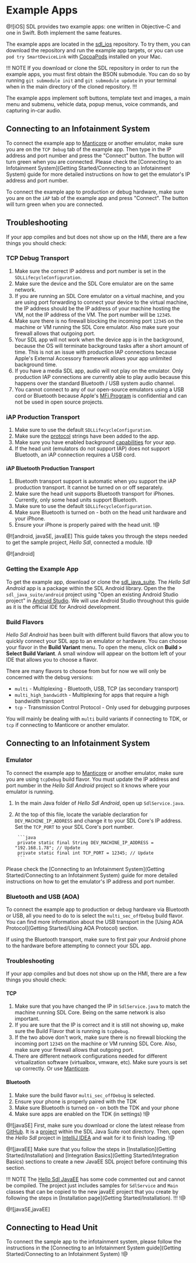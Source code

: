 # Example Apps
@![iOS]
SDL provides two example apps: one written in Objective-C and one in Swift. Both implement the same features.

The example apps are located in the [sdl_ios](https://github.com/smartdevicelink/sdl_ios) repository. To try them, you can download the repository and run the example app targets, or you can use `pod try SmartDeviceLink` with [CocoaPods](https://cocoapods.org) installed on your Mac.

!!! NOTE
If you download or clone the SDL repository in order to run the example apps, you must first obtain the BSON submodule. You can do so by running `git submodule init` and `git submodule update` in your terminal when in the main directory of the cloned repository.
!!!

The example apps implement soft buttons, template text and images, a main menu and submenu, vehicle data, popup menus, voice commands, and capturing in-car audio.

## Connecting to an Infotainment System
To connect the example app to [Manticore](https://smartdevicelink.com/resources/manticore/) or another emulator, make sure you are on the `TCP Debug` tab of the example app. Then type in the IP address and port number and press the "Connect" button. The button will turn green when you are connected. Please check the [Connecting to an Infotainment System](Getting Started/Connecting to an Infotainment System) guide for more detailed instructions on how to get the emulator's IP address and port number.

To connect the example app to production or debug hardware, make sure you are on the `iAP` tab of the example app and press "Connect". The button will turn green when you are connected.

## Troubleshooting
If your app compiles and but does not show up on the HMI, there are a few things you should check:

### TCP Debug Transport
1. Make sure the correct IP address and port number is set in the `SDLLifecycleConfiguration`.
1. Make sure the device and the SDL Core emulator are on the same network.
1. If you are running an SDL Core emulator on a virtual machine, and you are using port forwarding to connect your device to the virtual machine, the IP address should be the IP address of your machine hosting the VM, not the IP address of the VM. The port number will be `12345`.
1. Make sure there is no firewall blocking the incoming port `12345` on the machine or VM running the SDL Core emulator. Also make sure your firewall allows that outgoing port.
1. Your SDL app will not work when the device app is in the background, because the OS will terminate background tasks after a short amount of time. This is not an issue with production IAP connections because Apple's External Accessory framework allows your app unlimited background time.
1. If you have a media SDL app, audio will not play on the emulator. Only production IAP connections are currently able to play audio because this happens over the standard Bluetooth / USB system audio channel.
1. You cannot connect to any of our open-source emulators using a USB cord or Bluetooth because Apple's [MFi Program](https://mfi.apple.com/MFiWeb/getFAQ.action#4-6) is confidential and can not be used in open source projects.

### iAP Production Transport
1. Make sure to use the default `SDLLifecycleConfiguration`.
1. Make sure the [protocol](https://smartdevicelink.com/en/guides/iOS/getting-started/sdk-configuration/) strings have been added to the app.
1. Make sure you have enabled background [capabilities](https://smartdevicelink.com/en/guides/iOS/getting-started/sdk-configuration/) for your app.
1. If the head unit (emulators do not support IAP) does not support Bluetooth, an iAP connection requires a USB cord.

#### iAP Bluetooth Production Transport
1. Bluetooth transport support is automatic when you support the iAP production transport. It cannot be turned on or off separately.
1. Make sure the head unit supports Bluetooth transport for iPhones. Currently, only some head units support Bluetooth.
1. Make sure to use the default `SDLLifecycleConfiguration`.
1. Make sure Bluetooth is turned on - both on the head unit hardware and your iPhone.
1. Ensure your iPhone is properly paired with the head unit. 
!@

@![android, javaSE, javaEE]
This guide takes you through the steps needed to get the sample project, _Hello Sdl_, connected a module.
!@

@![android]
### Getting the Example App
To get the example app, download or clone the [sdl_java_suite](https://github.com/smartdevicelink/sdl_java_suite). The _Hello Sdl Android_ app is a package within the SDL Android library. Open the the `sdl_java_suite/android` project using "Open an existing Android Studio project" in [Android Studio](https://developer.android.com/studio/index.html). We will use Android Studio throughout this guide as it is the official IDE for Android development.

### Build Flavors
_Hello Sdl Android_ has been built with different build flavors that allow you to quickly connect your SDL app to an emulator or hardware. You can choose your flavor in the **Build Variant** menu. To open the menu, click on **Build > Select Build Variant**. A small window will appear on the bottom left of your IDE that allows you to choose a flavor.

There are many flavors to choose from but for now we will only be concerned with the debug versions:

* `multi` - Multiplexing - Bluetooth, USB, TCP (as secondary transport)
* `multi_high_bandwidth` - Multiplexing for apps that require a high bandwidth transport
* `tcp` - Transmission Control Protocol - Only used for debugging purposes

You will mainly be dealing with `multi` build variants if connecting to TDK, or `tcp` if connecting to Manticore or another emulator.

## Connecting to an Infotainment System
### Emulator
To connect the example app to [Manticore](https://smartdevicelink.com/resources/manticore/) or another emulator, make sure you are using `tcpDebug` build flavor. You must update the IP address and port number in the _Hello Sdl Android_ project so it knows where your emulator is running.

1. In the main Java folder of _Hello Sdl Android_, open up `SdlService.java`.
1. At the top of this file, locate the variable declaration for `DEV_MACHINE_IP_ADDRESS` and change it to your SDL Core's IP address. Set the `TCP_PORT` to your SDL Core's port number.

        ```java
        private static final String DEV_MACHINE_IP_ADDRESS = "192.168.1.78"; // Update
        private static final int TCP_PORT = 12345; // Update
        ```

Please check the [Connecting to an Infotainment System](Getting Started/Connecting to an Infotainment System) guide for more detailed instructions on how to get the emulator's IP address and port number.

### Bluetooth and USB (AOA)
To connect the example app to production or debug hardware via Bluetooth or USB, all you need to do to is select the `multi_sec_offDebug` build flavor. You can find more information about the USB transport in the [Using AOA Protocol](Getting Started/Using AOA Protocol) section. 

If using the Bluetooth transport, make sure to first pair your Android phone to the hardware before attempting to connect your SDL app.

### Troubleshooting
If your app compiles and but does not show up on the HMI, there are a few things you should check:

#### TCP
1. Make sure that you have changed the IP in `SdlService.java` to match the machine running SDL Core. Being on the same network is also important.
2. If you are sure that the IP is correct and it is still not showing up, make sure the Build Flavor that is running is `tcpDebug`.
3. If the two above don't work, make sure there is no firewall blocking the incoming port `12345` on the machine or VM running SDL Core. Also, make sure your firewall allows that outgoing port.
4. There are different network configurations needed for different virtualization software (virtualbox, vmware, etc). Make sure yours is set up correctly. Or use [Manticore](https://smartdevicelink.com/resources/manticore/).

#### Bluetooth
1. Make sure the build flavor `multi_sec_offDebug` is selected.
2. Ensure your phone is properly paired with the TDK
3. Make sure Bluetooth is turned on - on both the TDK and your phone
4. Make sure apps are enabled on the TDK (in settings)
!@

@![javaSE]
First, make sure you download or clone the latest release from [GitHub](https://github.com/smartdevicelink/sdl_java_suite). It is a [project](https://github.com/smartdevicelink/sdl_java_suite/tree/master/hello_sdl_java) within the SDL Java Suite root directory. Then, open the _Hello Sdl_ project in [IntelliJ IDEA](https://www.jetbrains.com/idea/) and wait for it to finish loading.
!@

@![javaEE]
Make sure that you follow the steps in [Installation](Getting Started/Installation) and [Integration Basics](Getting Started/Integration Basics) sections to create a new JavaEE SDL project before continuing this section.

!!! NOTE
The [Hello Sdl JavaEE](https://github.com/smartdevicelink/sdl_java_suite/tree/master/hello_sdl_java_ee) has some code commented out and cannot be compiled. The project just includes samples for `SdlService` and `Main` classes that can be copied to the new javaEE project that you create by following the steps in [Installation page](Getting Started/Installation).
!!!
!@

@![javaSE,javaEE]
## Connecting to Head Unit 
To connect the sample app to the infotainment system, please follow the instructions in the [Connecting to an Infotainment System guide](Getting Started/Connecting to an Infotainment System)
!@


